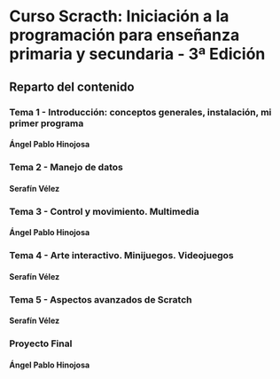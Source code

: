 # Curso Scracth: Iniciación a la programación para enseñanza primaria y secundaria - 3ª Edición

## Reparto del contenido

### Tema 1 - Introducción: conceptos generales, instalación, mi primer programa
#### Ángel Pablo Hinojosa

### Tema 2 - Manejo de datos
#### Serafín Vélez

### Tema 3 - Control y movimiento. Multimedia
#### Ángel Pablo Hinojosa

### Tema 4 - Arte interactivo. Minijuegos. Videojuegos
#### Serafín Vélez

### Tema 5 - Aspectos avanzados de Scratch
#### Serafín Vélez

### Proyecto Final
#### Ángel Pablo Hinojosa
